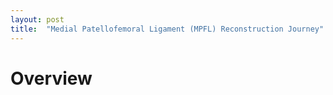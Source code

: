 ```yaml
---
layout: post
title:  "Medial Patellofemoral Ligament (MPFL) Reconstruction Journey"
---
```


# Overview
